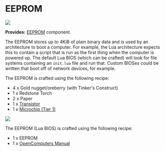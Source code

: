 # EEPROM

![](https://ocdoc.cil.li/_media/items:eeprom.png)

**Provides:** [EEPROM](/component/eeprom) component.

The EEPROM stores up to 4KiB of plain binary data and is used by an
architecture to boot a computer. For example, the Lua architecture
expects this to contain a script that is run as the first thing when the
computer is powered up. The default Lua BIOS (which can be crafted) will
look for file systems containing an `init.lua` file and run that.
Custom BIOSes could be written that boot off of network devices, for
example.

The EEPROM is crafted using the following recipe:

- 4 x Gold nugget/oreberry (with Tinker's Construct)
- 1 x Redstone Torch
- 2 x Paper
- 1 x [Transistor](/item/materials)
- 1 x [Microchip (Tier 1)](/item/materials)

![](https://ocdoc.cil.li/_media/recipes:items:eeprom.png)

The EEPROM (Lua BIOS) is crafted using the following recipe:

- 1 x EEPROM
- 1 x [OpenComputers Manual](/item/manual)
